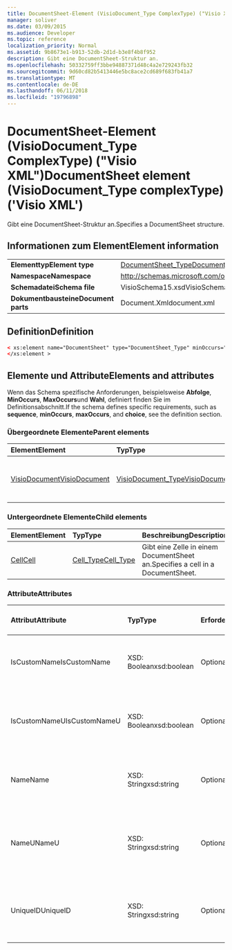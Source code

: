 ```yaml
---
title: DocumentSheet-Element (VisioDocument_Type ComplexType) ("Visio XML")
manager: soliver
ms.date: 03/09/2015
ms.audience: Developer
ms.topic: reference
localization_priority: Normal
ms.assetid: 9b8673e1-b913-52db-2d1d-b3e8f4b8f952
description: Gibt eine DocumentSheet-Struktur an.
ms.openlocfilehash: 50332759ff3bbe94887371d48c4a2e729243fb32
ms.sourcegitcommit: 9d60cd82b5413446e5bc8ace2cd689f683fb41a7
ms.translationtype: MT
ms.contentlocale: de-DE
ms.lasthandoff: 06/11/2018
ms.locfileid: "19796898"
---
```

# <a name="documentsheet-element-visiodocumenttype-complextype-visio-xml"></a><span data-ttu-id="4312d-103">DocumentSheet-Element (VisioDocument_Type ComplexType) ("Visio XML")</span><span class="sxs-lookup"><span data-stu-id="4312d-103">DocumentSheet element (VisioDocument_Type complexType) ('Visio XML')</span></span>

<span data-ttu-id="4312d-104">Gibt eine DocumentSheet-Struktur an.</span><span class="sxs-lookup"><span data-stu-id="4312d-104">Specifies a DocumentSheet structure.</span></span>
  
## <a name="element-information"></a><span data-ttu-id="4312d-105">Informationen zum Element</span><span class="sxs-lookup"><span data-stu-id="4312d-105">Element information</span></span>

|||
|:-----|:-----|
|<span data-ttu-id="4312d-106">**Elementtyp**</span><span class="sxs-lookup"><span data-stu-id="4312d-106">**Element type**</span></span> <br/> |[<span data-ttu-id="4312d-107">DocumentSheet_Type</span><span class="sxs-lookup"><span data-stu-id="4312d-107">DocumentSheet_Type</span></span>](documentsheet_type-complextypevisio-xml.md) <br/> |
|<span data-ttu-id="4312d-108">**Namespace**</span><span class="sxs-lookup"><span data-stu-id="4312d-108">**Namespace**</span></span> <br/> |http://schemas.microsoft.com/office/visio/2012/main  <br/> |
|<span data-ttu-id="4312d-109">**Schemadatei**</span><span class="sxs-lookup"><span data-stu-id="4312d-109">**Schema file**</span></span> <br/> |<span data-ttu-id="4312d-110">VisioSchema15.xsd</span><span class="sxs-lookup"><span data-stu-id="4312d-110">VisioSchema15.xsd</span></span>  <br/> |
|<span data-ttu-id="4312d-111">**Dokumentbausteine**</span><span class="sxs-lookup"><span data-stu-id="4312d-111">**Document parts**</span></span> <br/> |<span data-ttu-id="4312d-112">Document.Xml</span><span class="sxs-lookup"><span data-stu-id="4312d-112">document.xml</span></span>  <br/> |
   
## <a name="definition"></a><span data-ttu-id="4312d-113">Definition</span><span class="sxs-lookup"><span data-stu-id="4312d-113">Definition</span></span>

```XML
< xs:element name="DocumentSheet" type="DocumentSheet_Type" minOccurs="0" maxOccurs="1" >
</xs:element >
```

## <a name="elements-and-attributes"></a><span data-ttu-id="4312d-114">Elemente und Attribute</span><span class="sxs-lookup"><span data-stu-id="4312d-114">Elements and attributes</span></span>

<span data-ttu-id="4312d-115">Wenn das Schema spezifische Anforderungen, beispielsweise **Abfolge**, **MinOccurs**, **MaxOccurs**und **Wahl**, definiert finden Sie im Definitionsabschnitt.</span><span class="sxs-lookup"><span data-stu-id="4312d-115">If the schema defines specific requirements, such as **sequence**, **minOccurs**, **maxOccurs**, and **choice**, see the definition section.</span></span> 
  
### <a name="parent-elements"></a><span data-ttu-id="4312d-116">Übergeordnete Elemente</span><span class="sxs-lookup"><span data-stu-id="4312d-116">Parent elements</span></span>

|<span data-ttu-id="4312d-117">**Element**</span><span class="sxs-lookup"><span data-stu-id="4312d-117">**Element**</span></span>|<span data-ttu-id="4312d-118">**Typ**</span><span class="sxs-lookup"><span data-stu-id="4312d-118">**Type**</span></span>|<span data-ttu-id="4312d-119">**Beschreibung**</span><span class="sxs-lookup"><span data-stu-id="4312d-119">**Description**</span></span>|
|:-----|:-----|:-----|
|[<span data-ttu-id="4312d-120">VisioDocument</span><span class="sxs-lookup"><span data-stu-id="4312d-120">VisioDocument</span></span>](visiodocument-elementvisio-xml.md) <br/> |[<span data-ttu-id="4312d-121">VisioDocument_Type</span><span class="sxs-lookup"><span data-stu-id="4312d-121">VisioDocument_Type</span></span>](visiodocument_type-complextypevisio-xml.md) <br/> |<span data-ttu-id="4312d-122">Das Stammelement eines Microsoft Visio-Dokuments.</span><span class="sxs-lookup"><span data-stu-id="4312d-122">The root element of a Microsoft Visio document.</span></span>  <br/> |
   
### <a name="child-elements"></a><span data-ttu-id="4312d-123">Untergeordnete Elemente</span><span class="sxs-lookup"><span data-stu-id="4312d-123">Child elements</span></span>

|<span data-ttu-id="4312d-124">**Element**</span><span class="sxs-lookup"><span data-stu-id="4312d-124">**Element**</span></span>|<span data-ttu-id="4312d-125">**Typ**</span><span class="sxs-lookup"><span data-stu-id="4312d-125">**Type**</span></span>|<span data-ttu-id="4312d-126">**Beschreibung**</span><span class="sxs-lookup"><span data-stu-id="4312d-126">**Description**</span></span>|
|:-----|:-----|:-----|
|[<span data-ttu-id="4312d-127">Cell</span><span class="sxs-lookup"><span data-stu-id="4312d-127">Cell</span></span>](cell-elementvisio-xml.md) <br/> |[<span data-ttu-id="4312d-128">Cell_Type</span><span class="sxs-lookup"><span data-stu-id="4312d-128">Cell_Type</span></span>](cell_type-complextypevisio-xml.md) <br/> |<span data-ttu-id="4312d-129">Gibt eine Zelle in einem DocumentSheet an.</span><span class="sxs-lookup"><span data-stu-id="4312d-129">Specifies a cell in a DocumentSheet.</span></span>  <br/> |
   
### <a name="attributes"></a><span data-ttu-id="4312d-130">Attribute</span><span class="sxs-lookup"><span data-stu-id="4312d-130">Attributes</span></span>

|<span data-ttu-id="4312d-131">**Attribut**</span><span class="sxs-lookup"><span data-stu-id="4312d-131">**Attribute**</span></span>|<span data-ttu-id="4312d-132">**Typ**</span><span class="sxs-lookup"><span data-stu-id="4312d-132">**Type**</span></span>|<span data-ttu-id="4312d-133">**Erforderlich**</span><span class="sxs-lookup"><span data-stu-id="4312d-133">**Required**</span></span>|<span data-ttu-id="4312d-134">**Beschreibung**</span><span class="sxs-lookup"><span data-stu-id="4312d-134">**Description**</span></span>|<span data-ttu-id="4312d-135">**Mögliche Werte**</span><span class="sxs-lookup"><span data-stu-id="4312d-135">**Possible values**</span></span>|
|:-----|:-----|:-----|:-----|:-----|
|<span data-ttu-id="4312d-136">IsCustomName</span><span class="sxs-lookup"><span data-stu-id="4312d-136">IsCustomName</span></span>  <br/> |<span data-ttu-id="4312d-137">XSD: Boolean</span><span class="sxs-lookup"><span data-stu-id="4312d-137">xsd:boolean</span></span>  <br/> |<span data-ttu-id="4312d-138">Optional</span><span class="sxs-lookup"><span data-stu-id="4312d-138">optional</span></span>  <br/> |<span data-ttu-id="4312d-139">Beschreibt, ob der Name des Benutzers angepasst wurde.</span><span class="sxs-lookup"><span data-stu-id="4312d-139">Describes whether the name has been customized by the user.</span></span>  <br/> |<span data-ttu-id="4312d-140">Werte des Typs xsd: Boolean.</span><span class="sxs-lookup"><span data-stu-id="4312d-140">Values of the xsd:Boolean type.</span></span>  <br/> |
|<span data-ttu-id="4312d-141">IsCustomNameU</span><span class="sxs-lookup"><span data-stu-id="4312d-141">IsCustomNameU</span></span>  <br/> |<span data-ttu-id="4312d-142">XSD: Boolean</span><span class="sxs-lookup"><span data-stu-id="4312d-142">xsd:boolean</span></span>  <br/> |<span data-ttu-id="4312d-143">Optional</span><span class="sxs-lookup"><span data-stu-id="4312d-143">optional</span></span>  <br/> |<span data-ttu-id="4312d-144">Beschreibt, ob der universelle Name durch den Benutzer angepasst wurde.</span><span class="sxs-lookup"><span data-stu-id="4312d-144">Describes whether the universal name has been customized by the user.</span></span>  <br/> |<span data-ttu-id="4312d-145">Werte des Typs xsd: Boolean.</span><span class="sxs-lookup"><span data-stu-id="4312d-145">Values of the xsd:Boolean type.</span></span>  <br/> |
|<span data-ttu-id="4312d-146">Name</span><span class="sxs-lookup"><span data-stu-id="4312d-146">Name</span></span>  <br/> |<span data-ttu-id="4312d-147">XSD: String</span><span class="sxs-lookup"><span data-stu-id="4312d-147">xsd:string</span></span>  <br/> |<span data-ttu-id="4312d-148">Optional</span><span class="sxs-lookup"><span data-stu-id="4312d-148">optional</span></span>  <br/> |<span data-ttu-id="4312d-149">Gibt den Namen der Sprache abhängig von der DocumentSheet.</span><span class="sxs-lookup"><span data-stu-id="4312d-149">Specifies the language-dependent name of the DocumentSheet.</span></span>  <br/> |<span data-ttu-id="4312d-150">Werte des Typs xsd: String.</span><span class="sxs-lookup"><span data-stu-id="4312d-150">Values of the xsd:string type.</span></span>  <br/> |
|<span data-ttu-id="4312d-151">NameU</span><span class="sxs-lookup"><span data-stu-id="4312d-151">NameU</span></span>  <br/> |<span data-ttu-id="4312d-152">XSD: String</span><span class="sxs-lookup"><span data-stu-id="4312d-152">xsd:string</span></span>  <br/> |<span data-ttu-id="4312d-153">Optional</span><span class="sxs-lookup"><span data-stu-id="4312d-153">optional</span></span>  <br/> |<span data-ttu-id="4312d-154">Der sprachenunabhängige Name des die DocumentSheet gibt.</span><span class="sxs-lookup"><span data-stu-id="4312d-154">Specifies the language- independent name of the DocumentSheet.</span></span>  <br/> |<span data-ttu-id="4312d-155">Werte des Typs xsd: String.</span><span class="sxs-lookup"><span data-stu-id="4312d-155">Values of the xsd:string type.</span></span>  <br/> |
|<span data-ttu-id="4312d-156">UniqueID</span><span class="sxs-lookup"><span data-stu-id="4312d-156">UniqueID</span></span>  <br/> |<span data-ttu-id="4312d-157">XSD: String</span><span class="sxs-lookup"><span data-stu-id="4312d-157">xsd:string</span></span>  <br/> |<span data-ttu-id="4312d-158">Optional</span><span class="sxs-lookup"><span data-stu-id="4312d-158">optional</span></span>  <br/> |<span data-ttu-id="4312d-159">Optionaler String-Wert.</span><span class="sxs-lookup"><span data-stu-id="4312d-159">Optional string.</span></span> <span data-ttu-id="4312d-160">Eine GUID (globally unique Identifier), die das Shape identifiziert.</span><span class="sxs-lookup"><span data-stu-id="4312d-160">A GUID (globally unique identifier) identifying the shape.</span></span>  <br/> |<span data-ttu-id="4312d-161">Werte des Typs xsd: String.</span><span class="sxs-lookup"><span data-stu-id="4312d-161">Values of the xsd:string type.</span></span>  <br/> |
   

